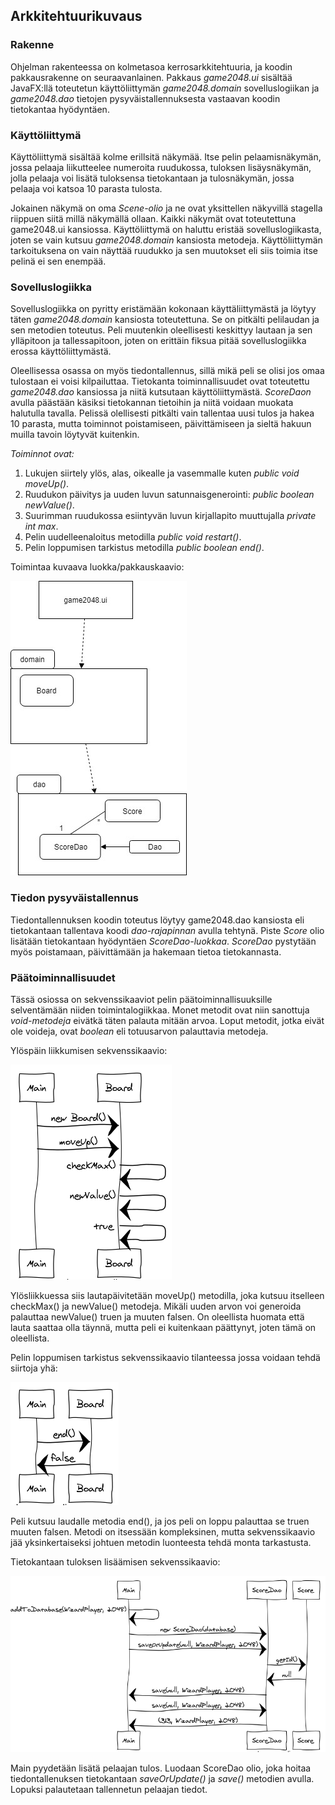 ## Arkkitehtuurikuvaus

### Rakenne

Ohjelman rakenteessa on kolmetasoa kerrosarkkitehtuuria, ja koodin pakkausrakenne on seuraavanlainen. Pakkaus *game2048.ui* sisältää JavaFX:llä toteutetun käyttöliittymän *game2048.domain* sovelluslogiikan ja *game2048.dao* tietojen pysyväistallennuksesta vastaavan koodin tietokantaa hyödyntäen.

### Käyttöliittymä

Käyttöliittymä sisältää kolme erillsitä näkymää. Itse pelin pelaamisnäkymän, jossa pelaaja liikutteelee numeroita ruudukossa, tuloksen lisäysnäkymän, jolla pelaaja voi lisätä tuloksensa tietokantaan ja tulosnäkymän, jossa pelaaja voi katsoa 10 parasta tulosta. 

Jokainen näkymä on oma *Scene-olio* ja ne ovat yksittellen näkyvillä stagella riippuen siitä millä näkymällä ollaan. Kaikki näkymät ovat toteutettuna game2048.ui kansiossa. Käyttöliittymä on haluttu eristää sovelluslogiikasta, joten se vain kutsuu *game2048.domain* kansiosta metodeja. Käyttöliittymän tarkoituksena on vain näyttää ruudukko ja sen muutokset eli siis toimia itse pelinä ei sen enempää.

### Sovelluslogiikka

Sovelluslogiikka on pyritty eristämään kokonaan käyttäliittymästä ja löytyy täten *game2048.domain* kansiosta toteutettuna. Se on pitkälti pelilaudan ja sen metodien toteutus. Peli muutenkin oleellisesti keskittyy lautaan ja sen ylläpitoon ja tallessapitoon, joten on erittäin fiksua pitää sovelluslogiikka erossa käyttöliittymästä. 

Oleellisessa osassa on myös tiedontallennus, sillä mikä peli se olisi jos omaa tulostaan ei voisi kilpailuttaa. Tietokanta toiminnallisuudet ovat toteutettu *game2048.dao* kansiossa ja niitä kutsutaan käyttöliittymästä. *ScoreDaon* avulla päästään käsiksi tietokannan tietoihin ja niitä voidaan muokata halutulla tavalla. Pelissä olellisesti pitkälti vain tallentaa uusi tulos ja hakea 10 parasta, mutta toiminnot poistamiseen, päivittämiseen ja sieltä hakuun muilla tavoin löytyvät kuitenkin.

*Toiminnot ovat:*
1. Lukujen siirtely ylös, alas, oikealle ja vasemmalle kuten *public void moveUp()*.
2. Ruudukon päivitys ja uuden luvun satunnaisgenerointi: *public boolean newValue()*.
3. Suurimman ruudukossa esiintyvän luvun kirjallapito muuttujalla *private int max*.
4. Pelin uudelleenaloitus metodilla *public void restart()*.
5. Pelin loppumisen tarkistus metodilla *public boolean end()*.
  
Toimintaa kuvaava luokka/pakkauskaavio:

![Luokkakaavio](https://github.com/JukkaRautaoja/otm-harjoitustyo/blob/master/dokumentointi/kaaviot/otmpakkauskaavio.jpg)

### Tiedon pysyväistallennus

Tiedontallennuksen koodin toteutus löytyy game2048.dao kansiosta eli tietokantaan tallentava koodi *dao-rajapinnan* avulla tehtynä. Piste *Score* olio lisätään tietokantaan hyödyntäen *ScoreDao-luokkaa*. *ScoreDao* pystytään myös poistamaan, päivittämään ja hakemaan tietoa tietokannasta. 

### Päätoiminnallisuudet

Tässä osiossa on sekvenssikaaviot pelin päätoiminnallisuuksille selventämään niiden toimintalogiikkaa. Monet metodit ovat niin sanottuja *void-metodeja* eivätkä täten palauta mitään arvoa. Loput metodit, jotka eivät ole voideja, ovat *boolean* eli totuusarvon palauttavia metodeja. 

Ylöspäin liikkumisen sekvenssikaavio:

![Sekvenssikaavio moveUp](https://github.com/JukkaRautaoja/otm-harjoitustyo/blob/master/dokumentointi/kaaviot/moveupsek.png)

Ylösliikkuessa siis lautapäivitetään moveUp() metodilla, joka kutsuu itselleen checkMax() ja newValue() metodeja. Mikäli uuden arvon voi generoida palauttaa newValue() truen ja muuten falsen. On oleellista huomata että lauta saattaa olla täynnä, mutta peli ei kuitenkaan päättynyt, joten tämä on oleellista.

Pelin loppumisen tarkistus sekvenssikaavio tilanteessa jossa voidaan tehdä siirtoja yhä:

![sekvenssikaavio end](https://github.com/JukkaRautaoja/otm-harjoitustyo/blob/master/dokumentointi/kaaviot/endgamesek.png)

Peli kutsuu laudalle metodia end(), ja jos peli on loppu palauttaa se truen muuten falsen. Metodi on itsessään kompleksinen, mutta sekvenssikaavio jää yksinkertaiseksi johtuen metodin luonteesta tehdä monta tarkastusta.

Tietokantaan tuloksen lisäämisen sekvenssikaavio:

![db score lisäys](https://github.com/JukkaRautaoja/otm-harjoitustyo/blob/master/dokumentointi/kaaviot/addtodbsek.png)

Main pyydetään lisätä pelaajan tulos. Luodaan ScoreDao olio, joka hoitaa tiedontallenuksen tietokantaan *saveOrUpdate()* ja *save()* metodien avulla. Lopuksi palautetaan tallennetun pelaajan tiedot.

